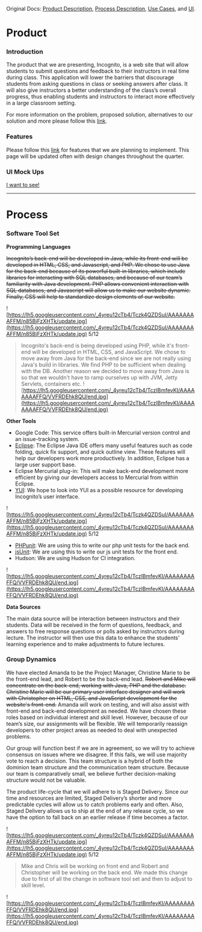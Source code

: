 Original Docs: [Product Description](https://docs.google.com/document/d/1fjLfx55ENoTXp5pEndEnGGAootu8toqfwZDB-n1-x0I/edit?hl=en&authkey=CKKt9N4N), [Process Description](https://docs.google.com/document/d/16ngMqy8UDrSe0EspiwGTU3Kb54mIxructDJ68Pi91XA/edit?hl=en&authkey=CM7HxIUP), [Use Cases](https://docs.google.com/document/d/1LZgmNXGnlvV7wjSE4RxLWkLixgDLa5Ww5wZnx1arohU/edit?hl=en&authkey=CPObzqgO), and [UI](https://docs.google.com/leaf?id=10R7Hump0IQfYVVGhlkGiBn6j71NiUjEi-9yGFUBcPVKZQnxLSAF_YHFzLPy6&hl=en&authkey=CKuLxpQG).

# Product #
### Introduction ###

The product that we are presenting, Incognito, is a web site that will allow students to submit questions and feedback to their instructors in real time during class. This application will lower the barriers that discourage students from asking questions in class or seeking answers after class. It will also give instructors a better understanding of the class’s overall progress, thus enabling students and instructors to interact more effectively in a large classroom setting.

For more information on the problem, proposed solution, alternatives to our solution and more please follow this [link](http://code.google.com/p/classroom-presenter/wiki/ProductDescription).


### Features ###

Please follow this [link](http://code.google.com/p/classroom-presenter/wiki/ProductFeatures) for features that we are planning to implement. This page will be updated often with design changes throughout the quarter.

### UI Mock Ups ###
[I want to see!](https://docs.google.com/leaf?id=10R7Hump0IQfYVVGhlkGiBn6j71NiUjEi-9yGFUBcPVKZQnxLSAF_YHFzLPy6&hl=en)


---

# Process #
### Software Tool Set ###
**Programming Languages**

~~Incognito’s back-end will be developed in Java, while its front-end will be developed in HTML, CSS, and Javascript, and PHP. We chose to use Java for the back-end because of its powerful built-in libraries, which include libraries for interacting with SQL databases, and because of our team’s familiarity with Java development. PHP allows convenient interaction with SQL databases, and Javascript will allow us to make our website dynamic. Finally, CSS will help to standardize design elements of our website.~~

![https://lh5.googleusercontent.com/_4yreu12cTb4/Tczk4QZDSuI/AAAAAAAAFFM/n85BjFzXHTk/update.jpg](https://lh5.googleusercontent.com/_4yreu12cTb4/Tczk4QZDSuI/AAAAAAAAFFM/n85BjFzXHTk/update.jpg) 5/12

> Incognito's back-end is being developed using PHP, while it's front-end will be developed in HTML, CSS, and JavaScript. We chose to move away from Java for the back-end since we are not really using Java's build in libraries. We find PHP to be sufficient when dealing with the DB. Another reason we decided to move away from Java is so that we wouldn't have to ramp ourselves up with JVM, Jetty Servlets, containers etc.
![https://lh5.googleusercontent.com/_4yreu12cTb4/TczlBmfevKI/AAAAAAAAFFQ/VVFRDEhk8QU/end.jpg](https://lh5.googleusercontent.com/_4yreu12cTb4/TczlBmfevKI/AAAAAAAAFFQ/VVFRDEhk8QU/end.jpg)

**Other Tools**
  * Google Code: This service offers built-in Mercurial version control and an issue-tracking system.
  * [Eclipse](http://code.google.com/p/classroom-presenter/wiki/DevEnviromentSetup#Eclipse): The Eclipse Java IDE offers many useful features such as code folding, quick fix support, and quick outline view. These features will help our developers work more productively. In addition, Eclipse has a large user support base.
  * Eclipse Mercurial plug-in: This will make back-end development more efficient by giving our developers access to Mercurial from within Eclipse.
  * [YUI](http://code.google.com/p/classroom-presenter/wiki/DevEnviromentSetup#YUI): We hope to look into YUI as a possible resource for developing Incognito’s user interface.

![https://lh5.googleusercontent.com/_4yreu12cTb4/Tczk4QZDSuI/AAAAAAAAFFM/n85BjFzXHTk/update.jpg](https://lh5.googleusercontent.com/_4yreu12cTb4/Tczk4QZDSuI/AAAAAAAAFFM/n85BjFzXHTk/update.jpg) 5/12

  * [PHPunit](http://code.google.com/p/classroom-presenter/wiki/RunningTests#phpUnit_Tests): We are using this to write our php unit tests for the back end.
  * [jsUnit](http://code.google.com/p/classroom-presenter/wiki/RunningTests#jsUnit_Tests): We are using this to write our js unit tests for the front end.
  * Hudson: We are using Hudson for CI integration.

![https://lh5.googleusercontent.com/_4yreu12cTb4/TczlBmfevKI/AAAAAAAAFFQ/VVFRDEhk8QU/end.jpg](https://lh5.googleusercontent.com/_4yreu12cTb4/TczlBmfevKI/AAAAAAAAFFQ/VVFRDEhk8QU/end.jpg)

**Data Sources**

The main data source will be interaction between instructors and their students. Data will be received in the form of questions, feedback, and answers to free response questions or polls asked by instructors during lecture. The instructor will then use this data to enhance the students’ learning experience and to make adjustments to future lectures.

### Group Dynamics ###

We have elected Amanda to be the Project Manager, Christine Marie to be the front-end lead, and Robert to be the back-end lead. ~~Robert and Mike will concentrate on the back-end, working with Java, PHP and the database. Christine Marie will be our primary user interface designer and will work with Christopher on HTML, CSS, and JavaScript development for the website's front-end.~~ Amanda will work on testing, and will also assist with front-end and back-end development as needed. We have chosen these roles based on individual interest and skill level. However, because of our team’s size, our assignments will be flexible. We will temporarily reassign developers to other project areas as needed to deal with unexpected problems.

Our group will function best if we are in agreement, so we will try to achieve consensus on issues where we disagree. If this fails, we will use majority vote to reach a decision. This team structure is a hybrid of both the dominion team structure and the communication team structure. Because our team is comparatively small, we believe further decision-making structure would not be valuable.

The product life-cycle that we will adhere to is Staged Delivery. Since our time and resources are limited, Staged Delivery’s shorter and more predictable cycles will allow us to catch problems early and often. Also, Staged Delivery allows us to ship at the end of any release cycle, so we have the option to fall back on an earlier release if time becomes a factor.

![https://lh5.googleusercontent.com/_4yreu12cTb4/Tczk4QZDSuI/AAAAAAAAFFM/n85BjFzXHTk/update.jpg](https://lh5.googleusercontent.com/_4yreu12cTb4/Tczk4QZDSuI/AAAAAAAAFFM/n85BjFzXHTk/update.jpg) 5/12
> Mike and Chris will be working on front end and Robert and Christopher will be working on the back end. We made this change due to first of all the change in software tool set and then to adjust to skill level.

![https://lh5.googleusercontent.com/_4yreu12cTb4/TczlBmfevKI/AAAAAAAAFFQ/VVFRDEhk8QU/end.jpg](https://lh5.googleusercontent.com/_4yreu12cTb4/TczlBmfevKI/AAAAAAAAFFQ/VVFRDEhk8QU/end.jpg)